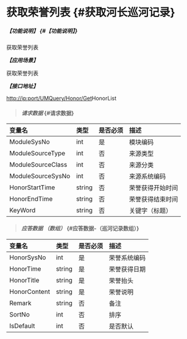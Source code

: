 # 获取荣誉列表 {#获取河长巡河记录}

##### _【功能说明】_ {#【功能说明】}

获取荣誉列表

_**【应用场景】**_

获取荣誉列表

_**【接口地址】**_

[http://ip:port/UMQuery/Honor/Get](http://ip:port/HMQuery/PatrolRiver/GetPatrolRivers)HonorList

> #### _请求数据_ {#请求数据}

| 变量名 | 类型 | 是否必须 | 描述 |
| :--- | :--- | :--- | :--- |
| ModuleSysNo | int | 是 | 模块编码 |
| ModuleSourceType | int | 否 | 来源类型 |
| ModuleSourceClass | int | 否 | 来源分类 |
| ModuleSourceSysNo | int | 否 | 来源系统编码 |
| HonorStartTime | string | 否 | 荣誉获得开始时间 |
| HonorEndTime | string | 否 | 荣誉获得结束时间 |
| KeyWord | string | 否 | 关键字（标题） |

> #### _应答数据 （数组）_ {#应答数据-（巡河记录数组）}

| 变量名 | 类型 | 是否必须 | 描述 |
| :--- | :--- | :--- | :--- |
| HonorSysNo | int | 是 | 荣誉系统编码 |
| HonorTime | string | 是 | 荣誉获得日期 |
| HonorTitle | string | 是 | 荣誉抬头 |
| HonorContent | string | 是 | 荣誉说明 |
| Remark | string | 否 | 备注 |
| SortNo | int | 否 | 排序 |
| IsDefault | int | 否 | 是否默认 |



